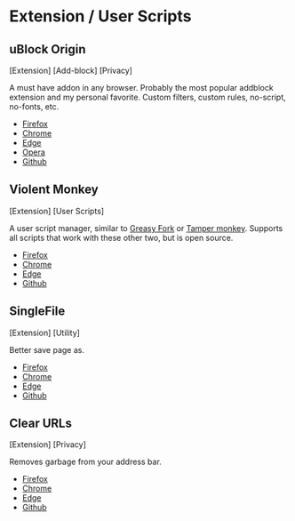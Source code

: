 
# Extension / User Scripts

## uBlock Origin

[Extension] [Add-block] [Privacy]

A must have addon in any browser. Probably the most popular addblock extension and my personal favorite. Custom filters, custom rules, no-script, no-fonts, etc.

- [Firefox](https://addons.mozilla.org/en-US/firefox/addon/ublock-origin/)
- [Chrome](https://chrome.google.com/webstore/detail/ublock-origin/cjpalhdlnbpafiamejdnhcphjbkeiagm)
- [Edge](https://microsoftedge.microsoft.com/addons/detail/ublock-origin/odfafepnkmbhccpbejgmiehpchacaeak)
- [Opera](https://addons.opera.com/en/extensions/details/ublock/)
- [Github](https://github.com/gorhill/uBlock)

## Violent Monkey

[Extension] [User Scripts]

A user script manager, similar to [Greasy Fork](https://greasyfork.org/en) or [Tamper monkey](https://www.tampermonkey.net/). Supports all scripts that work with these other two, but is open source.

- [Firefox](https://addons.mozilla.org/en-US/firefox/addon/violentmonkey/)
- [Chrome](https://chrome.google.com/webstore/detail/violentmonkey/jinjaccalgkegednnccohejagnlnfdag)
- [Edge](https://microsoftedge.microsoft.com/addons/detail/violentmonkey/eeagobfjdenkkddmbclomhiblgggliao)
- [Github](https://github.com/violentmonkey/violentmonkey)

## SingleFile

[Extension] [Utility]

Better save page as.

- [Firefox](https://addons.mozilla.org/firefox/addon/single-file)
- [Chrome](https://chrome.google.com/webstore/detail/singlefile/mpiodijhokgodhhofbcjdecpffjipkle)
- [Edge](https://microsoftedge.microsoft.com/addons/detail/singlefile/efnbkdcfmcmnhlkaijjjmhjjgladedno)
- [Github](https://github.com/gildas-lormeau/SingleFile)

## Clear URLs

[Extension] [Privacy]

Removes garbage from your address bar.

- [Firefox](https://addons.mozilla.org/en-US/firefox/addon/clearurls/)
- [Chrome](https://chrome.google.com/webstore/detail/clearurls/lckanjgmijmafbedllaakclkaicjfmnk)
- [Edge](https://microsoftedge.microsoft.com/addons/detail/clearurls/mdkdmaickkfdekbjdoojfalpbkgaddei)
- [Github](https://github.com/ClearURLs/Addon)

